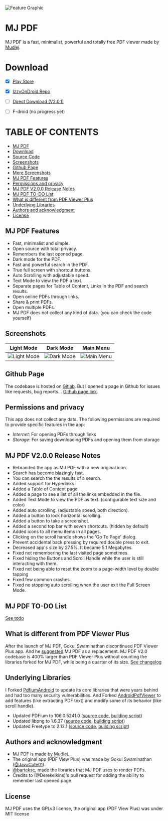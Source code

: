 ![Feature Graphic](https://gitlab.com/mudlej_android/mj_pdf_reader/-/raw/main/app/src/main/feature_graphic.png)

# MJ PDF
MJ PDF is a fast, minimalist, powerful and totally free PDF viewer made by [Mudlej](https://gitlab.com/mudlej).


# Download
- [x] [Play Store](https://play.google.com/store/apps/details?id=com.gitlab.mudlej.MjPdfReader)
- [x] [IzzyOnDroid Repo](https://apt.izzysoft.de/fdroid/index/apk/com.gitlab.mudlej.MjPdfReader)
- [ ] [Direct Download (V2.0.1)](https://gitlab.com/mudlej_android/mj_pdf_reader/-/raw/V2.0.1+-stable/app/release/app-release.apk)
- [ ] F-droid (no progress yet)


# TABLE OF CONTENTS
* [MJ PDF](https://gitlab.com/mudlej_android/mj_pdf_reader#mj-pdf-reader)
* [Download](https://gitlab.com/mudlej_android/mj_pdf_reader#download)
* [Source Code](https://gitlab.com/mudlej_android/mj_pdf_reader) 
* [Screenshots](https://gitlab.com/mudlej_android/mj_pdf_reader#screenshots)
* [Github Page](https://gitlab.com/mudlej_android/mj_pdf_reader#github-page)
* [More Screenshots](https://gitlab.com/mudlej_android/mj_pdf_reader/-/tree/main/screenshots)
* [MJ PDF Features](https://gitlab.com/mudlej_android/mj_pdf_reader#mj-pdf-reader-features)
* [Permissions and privacy](https://gitlab.com/mudlej_android/mj_pdf_reader#permissions-and-privacy)
* [MJ PDF V2.0.0 Release Notes](https://gitlab.com/mudlej_android/mj_pdf_reader#mj-pdf-v200-release-notes)
* [MJ PDF TO-DO List](https://gitlab.com/mudlej_android/mj_pdf_reader#mj-pdf-to-do-list)
* [What is different from PDF Viewer Plus](https://gitlab.com/mudlej_android/mj_pdf_reader#what-is-different-from-pdf-viewer-plus)
* [Underlying Libraries](https://gitlab.com/mudlej_android/mj_pdf_reader#underlying-libraries)
* [Authors and acknowledgment](https://gitlab.com/mudlej_android/mj_pdf_reader#authors-and-acknowledgment)
* [License](https://gitlab.com/mudlej_android/mj_pdf_reader#authors-and-acknowledgment)


## MJ PDF Features
- Fast, minimalist and simple.
- Open source with total privacy.
- Remembers the last opened page.
- Dark mode for the PDF.
- Fast and powerful search in the PDF.
- True full screen with shortcut buttons.
- Auto Scrolling with adjustable speed.
- Text Mode to view the PDF a text.
- Separate pages for Table of Content, Links in the PDF and search results.
- Open online PDFs through links.
- Share & print PDFs.
- Open multiple PDFs.
- MJ PDF does not collect any kind of data. (you can check the code yourself)


## Screenshots
| Light Mode | Dark Mode | Main Menu |
|:-:|:-:|:-:|
| ![Light Mode](https://gitlab.com/mudlej_android/mj_pdf_reader/-/raw/main/screenshots/light_framed.png) | ![Dark Mode](https://gitlab.com/mudlej_android/mj_pdf_reader/-/raw/main/screenshots/dark_framed.png) | ![Main Menu](https://gitlab.com/mudlej_android/mj_pdf_reader/-/raw/main/screenshots/light_main_menu_framed.png) |


## Github Page
The codebase is hosted on [Gitlab](https://gitlab.com/mudlej_android/mj_pdf_reader). But I opened a page in Github for issues like requests, bug reports...
[Github page link](https://github.com/mudlej/mj_pdf/).


## Permissions and privacy
This app does not collect any data.
The following permissions are required to provide specific features in the app:
* *Internet*: For opening PDFs through links
* *Storage*: For saving downloading PDFs and opening them from storage


## MJ PDF V2.0.0 Release Notes
* Rebranded the app as MJ PDF with a new original icon.  
* Search has become blazingly fast.
* You can search the the results of a search.
* Added support for Hyperlinks.
* Added a Table of Content page.
* Added a page to see a list of all the links embedded in the file.
* Added Text Mode to view the PDF as text. (configurable text size and color)
* Added auto scrolling. (adjustable speed, both direction).
* Added a button to lock horizontal scrolling.
* Added a button to take a screenshot.
* Added a second top bar with seven shortcuts. (hidden by default)
* Added icons to all menu items in all pages.
* Clicking on the scroll handle shows the 'Go To Page' dialog.
* Prevent accidental back pressing by required double press to exit. 
* Decreased app's size by 27.5%. It became 5.1 Megabytes.
* Fixed not remembering the last visited page sometimes.
* Fixed hiding the Buttons and Scroll Handle while the user is still interacting with them.
* Fixed not being able to reset the zoom to a page-width level by double tapping
* Fixed few common crashes.
* Fixed no stopping auto scrolling when the user exit the Full Screen Mode.


## MJ PDF TO-DO List
[See todo](https://gitlab.com/mudlej_android/mj_pdf_reader/-/blob/main/todo.md)


## What is different from PDF Viewer Plus
After the launch of MJ PDF, Gokul Swaminathan discontinued PDF Viewer Plus app. 
And he [suggested](https://github.com/JavaCafe01/PdfViewer#anouncement) MJ PDF as a replacement.
MJ PDF V2.0 codebase is 400% larger than PDF Viewer Plus without counting the libraries forked for MJ PDF, while being a quarter of its size.
[See changelog](https://gitlab.com/mudlej_android/mj_pdf_reader/-/blob/main/change_log.md)


## Underlying Libraries
I Forked [PdfiumAndroid](https://github.com/barteksc/PdfiumAndroid) to update its core libraries that were years behind and had too many security vulnerabilities.
And Forked [ AndroidPdfViewer](https://github.com/barteksc/AndroidPdfViewer) to add features (like extracting PDF text) and modify some of its behavior (like scroll handle).

* Updated PDFium to 106.0.5241.0 ([source code](https://pdfium.googlesource.com/pdfium/+/refs/heads/main), [building script](https://github.com/bblanchon/pdfium-binaries))
* Updated libpng to 1.6.37 ([source code](https://sourceforge.net/projects/libpng/files/libpng16/1.6.37/), [building script](https://github.com/kota-kota/libpng-build))
* Updated Freetype to 2.12.1 ([source code](https://github.com/freetype/freetype), [building script](https://github.com/kota-kota/freetype-build))


## Authors and acknowledgment
- MJ PDF is made by [Mudlej](https://gitlab.com/mudlej).
- The original app (PDF View Plus) was made by Gokul Swaminathan ([@JavaCafe01](https://github.com/JavaCafe01)).
- [@barteksc](https://github.com/barteksc), made the libraries that MJ PDF uses to render PDFs. 
- Credits to (@Derekelkins)'s pull request for adding the ability to remember last opened page.

## License
MJ PDF uses the GPLv3 license, the original app (PDF View Plus) was under MIT license
